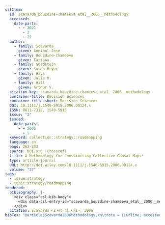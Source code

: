 ```yaml
---
cslItem:
  id: scavarda_bouzdine-chameeva_etal__2006__methodology
  accessed:
    date-parts:
      - - 2021
        - 2
        - 22
  author:
    - family: Scavarda
      given: Annibal Jose
    - family: Bouzdine-Chameeva
      given: Tatiana
    - family: Goldstein
      given: Susan Meyer
    - family: Hays
      given: Julie M.
    - family: Hill
      given: Arthur V.
  citation-key: scavarda_bouzdine-chameeva_etal__2006__methodology
  container-title: Decision Sciences
  container-title-short: Decision Sciences
  DOI: 10.1111/j.1540-5915.2006.00124.x
  ISSN: 0011-7315, 1540-5915
  issue: "2"
  issued:
    date-parts:
      - - 2006
        - 5
  keyword: collection::strategy::roadmapping
  language: en
  page: 263-283
  source: DOI.org (Crossref)
  title: A Methodology for Constructing Collective Causal Maps*
  type: article-journal
  URL: http://doi.wiley.com/10.1111/j.1540-5915.2006.00124.x
  volume: "37"
tags:
  - issue:strategy
  - topic:strategy/roadmapping
rendered:
  bibliography: |-
    <div class="csl-bib-body">
      <div data-csl-entry-id="scavarda_bouzdine-chameeva_etal__2006__methodology" class="csl-entry">Scavarda, A.J. <i>et al.</i> 2006 “A Methodology for Constructing Collective Causal Maps*,” <i>Decision Sciences</i>, 37(2), pp. 263–283. doi:10.1111/j.1540-5915.2006.00124.x.</div>
    </div>
  citation: Scavarda <i>et al.</i>, 2006
bibTex: "@article{Scavarda2006Methodology,\n\tnote = {[Online; accessed 2021-02-22]},\n\tauthor = {Scavarda, Annibal Jose and Bouzdine-Chameeva, Tatiana and Goldstein, Susan Meyer and Hays, Julie M. and Hill, Arthur V.},\n\tjournal = {Decision Sciences},\n\tnumber = {2},\n\tyear = {2006},\n\tmonth = {5},\n\tpages = {263--283},\n\ttitle = {A {Methodology} for {Constructing} {Collective} {Causal} {Maps}*},\n\thowpublished = {http://doi.wiley.com/10.1111/j.1540-5915.2006.00124.x},\n\tvolume = {37},\n}\n\n"
---
```

